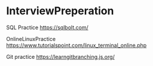 # InterviewPreperation

SQL Practice 
https://sqlbolt.com/

OnlineLinuxPractice 
https://www.tutorialspoint.com/linux_terminal_online.php

Git practice
https://learngitbranching.js.org/
